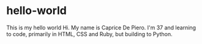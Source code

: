 # hello-world
This is my hello world
Hi.  My name is Caprice De Piero.  I'm 37 and learning to code, primarily in HTML, CSS and Ruby, but building to Python.
